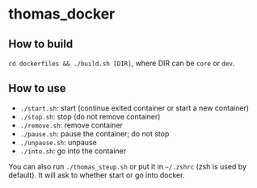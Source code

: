 # thomas_docker

## How to build
`cd dockerfiles && ./build.sh [DIR]`, where DIR can be `core` or `dev`.

## How to use
- `./start.sh`: start (continue exited container or start a new container)
- `./stop.sh`: stop (do not remove container)
- `./remove.sh`: remove container
- `./pause.sh`: pause the container; do not stop
- `./unpause.sh`: unpause
- `./into.sh`: go into the container

You can also run `./thomas_steup.sh` or put it in `~/.zshrc` (zsh is used by default). It will ask to whether start or go into docker.
